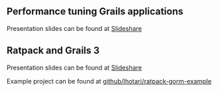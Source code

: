 ## Performance tuning Grails applications

Presentation slides can be found at [Slideshare](http://www.slideshare.net/lhotari/performance-tuning-grails-applications-applications-gr8-confus)

## Ratpack and Grails 3

Presentation slides can be found at [Slideshare](http://www.slideshare.net/lhotari/ratpack-and-grails-3-gr8confus)

Example project can be found at [github/lhotari/ratpack-gorm-example](https://github.com/lhotari/ratpack-gorm-example)
